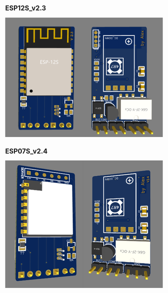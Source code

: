 
## ESP12S_v2.3

<img src="ESP12S_v2.3.png" width="950" alt="图片描述文字"/>


## ESP07S_v2.4

<img src="ESP07S_v2.4.png" width="950" alt="图片描述文字"/>

